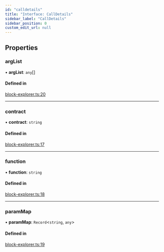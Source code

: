 ```yaml
---
id: "calldetails"
title: "Interface: CallDetails"
sidebar_label: "CallDetails"
sidebar_position: 0
custom_edit_url: null
---
```


## Properties

### argList

• **argList**: `any`[]

#### Defined in

[block-explorer.ts:20](https://github.com/celo-org/docs/blob/36f0e03d3/celo-monorepo/packages/sdk/explorer/src/block-explorer.ts#L20)

___

### contract

• **contract**: `string`

#### Defined in

[block-explorer.ts:17](https://github.com/celo-org/docs/blob/36f0e03d3/celo-monorepo/packages/sdk/explorer/src/block-explorer.ts#L17)

___

### function

• **function**: `string`

#### Defined in

[block-explorer.ts:18](https://github.com/celo-org/docs/blob/36f0e03d3/celo-monorepo/packages/sdk/explorer/src/block-explorer.ts#L18)

___

### paramMap

• **paramMap**: `Record`<`string`, `any`\>

#### Defined in

[block-explorer.ts:19](https://github.com/celo-org/docs/blob/36f0e03d3/celo-monorepo/packages/sdk/explorer/src/block-explorer.ts#L19)
